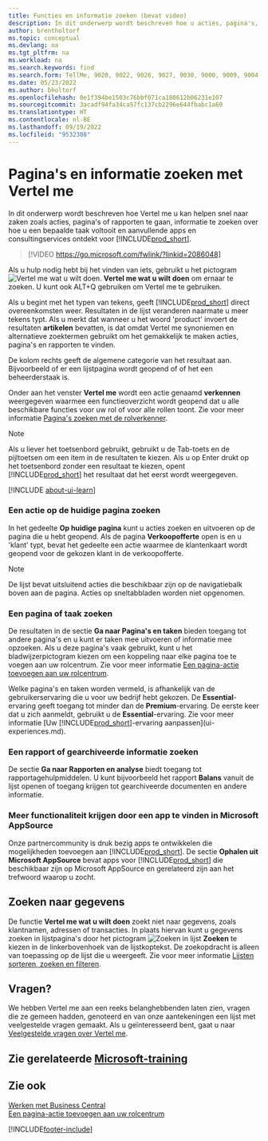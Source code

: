 ```yaml
---
title: Functies en informatie zoeken (bevat video)
description: In dit onderwerp wordt beschreven hoe u acties, pagina's, rapporten, documentatie, en gegevens zoekt, en andere apps en consultingservices.
author: brentholtorf
ms.topic: conceptual
ms.devlang: na
ms.tgt_pltfrm: na
ms.workload: na
ms.search.keywords: find
ms.search.form: TellMe, 9020, 9022, 9026, 9027, 9030, 9000, 9009, 9004, 9005, 9024, 9006, 9007, 9010, 9016, 9017
ms.date: 05/23/2022
ms.author: bholtorf
ms.openlocfilehash: 0e1f394be1503c76bbf071ca188612b06231e107
ms.sourcegitcommit: 3acadf94fa34ca57fc137cb2296e644fbabc1a60
ms.translationtype: HT
ms.contentlocale: nl-BE
ms.lasthandoff: 09/19/2022
ms.locfileid: "9532308"
---
```

# <a name="finding-pages-and-information-with-tell-me"></a>Pagina's en informatie zoeken met Vertel me  
In dit onderwerp wordt beschreven hoe Vertel me u kan helpen snel naar zaken zoals acties, pagina's of rapporten te gaan, informatie te zoeken over hoe u een bepaalde taak voltooit en aanvullende apps en consultingservices ontdekt voor [!INCLUDE[prod_short](includes/prod_short.md)].  


> [!VIDEO https://go.microsoft.com/fwlink/?linkid=2086048]

Als u hulp nodig hebt bij het vinden van iets, gebruikt u het pictogram ![Vertel me wat u wilt doen.](media/ui-search/search.png "Zoeken naar pagina of rapport") **Vertel me wat u wilt doen** om ernaar te zoeken. U kunt ook ALT+Q gebruiken om Vertel me te gebruiken.

Als u begint met het typen van tekens, geeft [!INCLUDE[prod_short](includes/prod_short.md)] direct overeenkomsten weer. Resultaten in de lijst veranderen naarmate u meer tekens typt. Als u merkt dat wanneer u het woord 'product' invoert de resultaten **artikelen** bevatten, is dat omdat Vertel me synoniemen en alternatieve zoektermen gebruikt om het gemakkelijk te maken acties, pagina's en rapporten te vinden.

De kolom rechts geeft de algemene categorie van het resultaat aan. Bijvoorbeeld of er een lijstpagina wordt geopend of of het een beheerderstaak is.  

Onder aan het venster **Vertel me** wordt een actie genaamd **verkennen** weergegeven waarmee een functieoverzicht wordt geopend dat u alle beschikbare functies voor uw rol of voor alle rollen toont. Zie voor meer informatie [Pagina's zoeken met de rolverkenner](ui-role-explorer.md).

> [!NOTE]  
>   Als u liever het toetsenbord gebruikt, gebruikt u de Tab-toets en de pijltoetsen om een item in de resultaten te kiezen. Als u op Enter drukt op het toetsenbord zonder een resultaat te kiezen, opent [!INCLUDE[prod_short](includes/prod_short.md)] het resultaat dat het eerst wordt weergegeven.

[!INCLUDE [about-ui-learn](includes/about-ui-learn.md)]

### <a name="finding-an-action-on-the-current-page"></a>Een actie op de huidige pagina zoeken
In het gedeelte **Op huidige pagina** kunt u acties zoeken en uitvoeren op de pagina die u hebt geopend. Als de pagina **Verkoopofferte** open is en u 'klant' typt, bevat het gedeelte een actie waarmee de klantenkaart wordt geopend voor de gekozen klant in de verkoopofferte.

> [!NOTE]  
>   De lijst bevat uitsluitend acties die beschikbaar zijn op de navigatiebalk boven aan de pagina. Acties op sneltabbladen worden niet opgenomen.  

### <a name="finding-a-page-or-a-task"></a>Een pagina of taak zoeken
De resultaten in de sectie **Ga naar Pagina's en taken** bieden toegang tot andere pagina's en u kunt er taken mee uitvoeren of informatie mee opzoeken. Als u deze pagina's vaak gebruikt, kunt u het bladwijzerpictogram kiezen om een koppeling naar elke pagina toe te voegen aan uw rolcentrum. Zie voor meer informatie [Een pagina-actie toevoegen aan uw rolcentrum](ui-bookmarks.md).

Welke pagina's en taken worden vermeld, is afhankelijk van de gebruikerservaring die u voor uw bedrijf hebt gekozen. De **Essential**-ervaring geeft toegang tot minder dan de **Premium**-ervaring. De eerste keer dat u zich aanmeldt, gebruikt u de **Essential**-ervaring. Zie voor meer informatie [Uw [!INCLUDE[prod_short](includes/prod_short.md)]-ervaring aanpassen](ui-experiences.md).

### <a name="finding-a-report-or-archived-information"></a>Een rapport of gearchiveerde informatie zoeken
De sectie **Ga naar Rapporten en analyse** biedt toegang tot rapportagehulpmiddelen. U kunt bijvoorbeeld het rapport **Balans** vanuit de lijst openen of toegang krijgen tot gearchiveerde documenten en andere informatie.  

<!-- removed in v20 because of Help pane
### Finding Information in the Help
Under **Documentation** you will see articles from the [!INCLUDE[prod_short](includes/prod_short.md)] documentation that describe concepts and provide step-by-step guidance for completing tasks in the application.    

> [!NOTE]  
> Documentation for third-party extensions is not included in the results.
-->

### <a name="getting-more-functionality-by-finding-an-app-on-microsoft-appsource"></a>Meer functionaliteit krijgen door een app te vinden in Microsoft AppSource
Onze partnercommunity is druk bezig apps te ontwikkelen die mogelijkheden toevoegen aan [!INCLUDE[prod_short](includes/prod_short.md)]. De sectie **Ophalen uit Microsoft AppSource** bevat apps voor [!INCLUDE[prod_short](includes/prod_short.md)] die beschikbaar zijn op Microsoft AppSource en gerelateerd zijn aan het trefwoord waarop u zocht.

## <a name="searching-for-data"></a>Zoeken naar gegevens
De functie **Vertel me wat u wilt doen** zoekt niet naar gegevens, zoals klantnamen, adressen of transacties. In plaats hiervan kunt u gegevens zoeken in lijstpagina's door het pictogram ![Zoeken in lijst](media/ui-search/search-list.png "Pictogram Zoeken in lijst") **Zoeken** te kiezen in de linkerbovenhoek van de lijstkoptekst. De zoekopdracht is alleen van toepassing op de lijst die u weergeeft. Zie voor meer informatie [Lijsten sorteren, zoeken en filteren](ui-enter-criteria-filters.md).

## <a name="questions"></a>Vragen?
We hebben Vertel me aan een reeks belanghebbenden laten zien, vragen die ze gemeen hadden, genoteerd en van onze aantekeningen een lijst met veelgestelde vragen gemaakt. Als u geïnteresseerd bent, gaat u naar [Veelgestelde vragen over Vertel me](ui-search-faq.md).

## <a name="see-related-microsoft-training"></a>Zie gerelateerde [Microsoft-training](/training/modules/user-interface-dynamics-365-business-central/index)

## <a name="see-also"></a>Zie ook
[Werken met Business Central](ui-work-product.md)  
[Een pagina-actie toevoegen aan uw rolcentrum](ui-bookmarks.md)


[!INCLUDE[footer-include](includes/footer-banner.md)]
